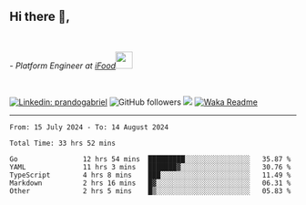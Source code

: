 <h2>Hi there  👋,</h2> </br>

<p><em>- Platform Engineer at <a href="https://www.ifood.com.br/">iFood</a><img src="https://media.giphy.com/media/WUlplcMpOCEmTGBtBW/giphy.gif" width="30"> 
</em></p></br>


[![Linkedin: prandogabriel](https://img.shields.io/badge/-prandogabriel-blue?style=flat-square&logo=Linkedin&logoColor=white&link=https://www.linkedin.com/in/prandogabriel/)](https://www.linkedin.com/in/prandogabriel)
![GitHub followers](https://img.shields.io/github/followers/prandogabriel?label=Follow&style=social)
![](https://visitor-badge.glitch.me/badge?page_id=prandogabriel.prandogabriel)
[![Waka Readme](https://github.com/prandogabriel/prandogabriel/actions/workflows/update-stats.yml.yml/badge.svg)](https://github.com/prandogabriel/prandogabriel/actions/workflows/update-stats.yml.yml)

---

<!--START_SECTION:waka-->

```golang
From: 15 July 2024 - To: 14 August 2024

Total Time: 33 hrs 52 mins

Go                12 hrs 54 mins  █████████░░░░░░░░░░░░░░░░   35.87 %
YAML              11 hrs 3 mins   ███████▓░░░░░░░░░░░░░░░░░   30.76 %
TypeScript        4 hrs 8 mins    ███░░░░░░░░░░░░░░░░░░░░░░   11.49 %
Markdown          2 hrs 16 mins   █▓░░░░░░░░░░░░░░░░░░░░░░░   06.31 %
Other             2 hrs 5 mins    █▒░░░░░░░░░░░░░░░░░░░░░░░   05.83 %
```

<!--END_SECTION:waka-->
